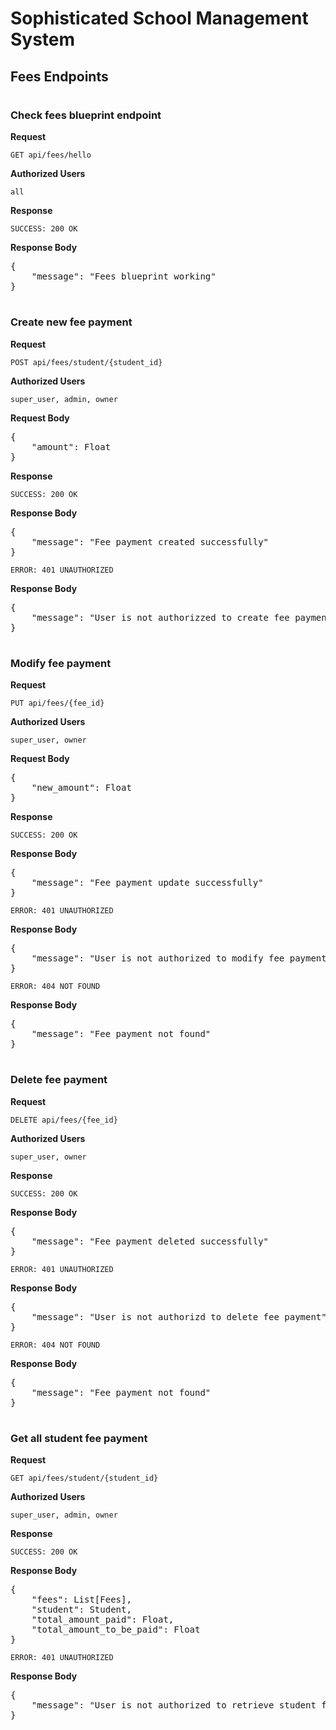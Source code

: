 # Sophisticated School Management System
## Fees Endpoints

#

### Check fees blueprint endpoint
**Request**

`GET api/fees/hello`

**Authorized Users**

`all`

**Response**

`SUCCESS: 200 OK`

**Response Body**
<pre>
{
    "message": "Fees blueprint working"
}
</pre>

#

### Create new fee payment
**Request**

`POST api/fees/student/{student_id}`

**Authorized Users**

`super_user, admin, owner`


**Request Body**
<pre>
{
    "amount": Float
}
</pre>

**Response**

`SUCCESS: 200 OK`

**Response Body**
<pre>
{
    "message": "Fee payment created successfully"
}
</pre>

`ERROR: 401 UNAUTHORIZED`

**Response Body**
<pre>
{
    "message": "User is not authorizzed to create fee payment"
}
</pre>

#

### Modify fee payment
**Request**

`PUT api/fees/{fee_id}`

**Authorized Users**

`super_user, owner`


**Request Body**
<pre>
{
    "new_amount": Float
}
</pre>

**Response**

`SUCCESS: 200 OK`

**Response Body**
<pre>
{
    "message": "Fee payment update successfully"
}
</pre>

`ERROR: 401 UNAUTHORIZED`

**Response Body**
<pre>
{
    "message": "User is not authorized to modify fee payment"
}
</pre>

`ERROR: 404 NOT FOUND`

**Response Body**
<pre>
{
    "message": "Fee payment not found"
}
</pre>

#

### Delete fee payment
**Request**

`DELETE api/fees/{fee_id}`

**Authorized Users**

`super_user, owner`


**Response**

`SUCCESS: 200 OK`

**Response Body**
<pre>
{
    "message": "Fee payment deleted successfully"
}
</pre>

`ERROR: 401 UNAUTHORIZED`

**Response Body**
<pre>
{
    "message": "User is not authorizd to delete fee payment"
}
</pre>

`ERROR: 404 NOT FOUND`

**Response Body**
<pre>
{
    "message": "Fee payment not found"
}
</pre>



#

### Get all student fee payment
**Request**

`GET api/fees/student/{student_id}`

**Authorized Users**

`super_user, admin, owner`

**Response**

`SUCCESS: 200 OK`

**Response Body**
<pre>
{
    "fees": List[Fees],
    "student": Student,
    "total_amount_paid": Float,
    "total_amount_to_be_paid": Float
}
</pre>

`ERROR: 401 UNAUTHORIZED`

**Response Body**
<pre>
{
    "message": "User is not authorized to retrieve student fee payment"
}
</pre>
